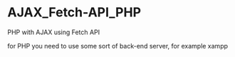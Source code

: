 # AJAX_Fetch-API_PHP
PHP with AJAX using Fetch API

for PHP you need to use some sort of back-end server, for example xampp
